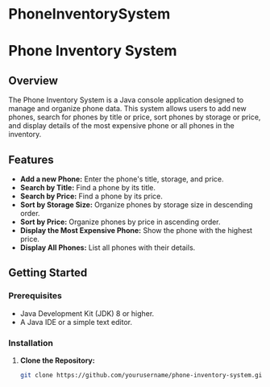 # PhoneInventorySystem

# Phone Inventory System

## Overview

The Phone Inventory System is a Java console application designed to manage and organize phone data. This system allows users to add new phones, search for phones by title or price, sort phones by storage or price, and display details of the most expensive phone or all phones in the inventory.

## Features

- **Add a new Phone:** Enter the phone's title, storage, and price.
- **Search by Title:** Find a phone by its title.
- **Search by Price:** Find a phone by its price.
- **Sort by Storage Size:** Organize phones by storage size in descending order.
- **Sort by Price:** Organize phones by price in ascending order.
- **Display the Most Expensive Phone:** Show the phone with the highest price.
- **Display All Phones:** List all phones with their details.

## Getting Started

### Prerequisites

- Java Development Kit (JDK) 8 or higher.
- A Java IDE or a simple text editor.

### Installation

1. **Clone the Repository:**

   ```bash
   git clone https://github.com/yourusername/phone-inventory-system.git

